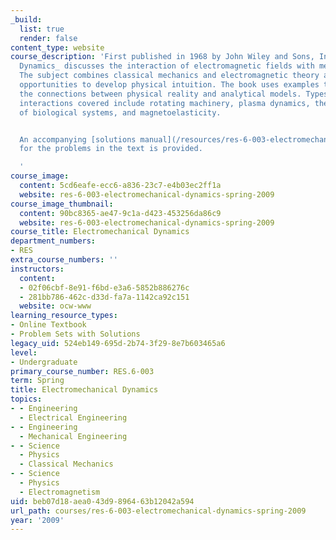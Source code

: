 ```yaml
---
_build:
  list: true
  render: false
content_type: website
course_description: 'First published in 1968 by John Wiley and Sons, Inc., _Electromechanical
  Dynamics_ discusses the interaction of electromagnetic fields with media in motion.
  The subject combines classical mechanics and electromagnetic theory and provides
  opportunities to develop physical intuition. The book uses examples that emphasize
  the connections between physical reality and analytical models. Types of electromechanical
  interactions covered include rotating machinery, plasma dynamics, the electromechanics
  of biological systems, and magnetoelasticity.


  An accompanying [solutions manual](/resources/res-6-003-electromechanical-dynamics-spring-2009/solutions-manual)
  for the problems in the text is provided.

  '
course_image:
  content: 5cd6eafe-ecc6-a836-23c7-e4b03ec2ff1a
  website: res-6-003-electromechanical-dynamics-spring-2009
course_image_thumbnail:
  content: 90bc8365-ae47-9c1a-d423-453256da86c9
  website: res-6-003-electromechanical-dynamics-spring-2009
course_title: Electromechanical Dynamics
department_numbers:
- RES
extra_course_numbers: ''
instructors:
  content:
  - 02f06cbf-8e91-f6bd-e3a6-5852b886276c
  - 281bb786-462c-d33d-fa7a-1142ca92c151
  website: ocw-www
learning_resource_types:
- Online Textbook
- Problem Sets with Solutions
legacy_uid: 524eb149-695d-2b74-3f29-8e7b603465a6
level:
- Undergraduate
primary_course_number: RES.6-003
term: Spring
title: Electromechanical Dynamics
topics:
- - Engineering
  - Electrical Engineering
- - Engineering
  - Mechanical Engineering
- - Science
  - Physics
  - Classical Mechanics
- - Science
  - Physics
  - Electromagnetism
uid: beb07d18-aea0-43d9-8964-63b12042a594
url_path: courses/res-6-003-electromechanical-dynamics-spring-2009
year: '2009'
---
```

